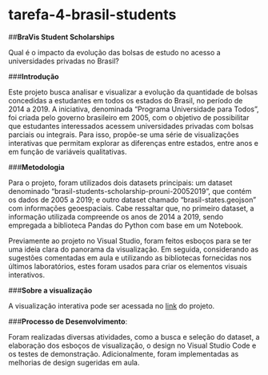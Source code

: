 # tarefa-4-brasil-students

##**BraVis Student Scholarships**

Qual é o impacto da evolução das bolsas de estudo no acesso a universidades privadas no Brasil?

###**Introdução**

Este projeto busca analisar e visualizar a evolução da quantidade de bolsas concedidas a estudantes em todos os estados do Brasil, no período de 2014 a 2019. A iniciativa, denominada “Programa Universidade para Todos”, foi criada pelo governo brasileiro em 2005, com o objetivo de possibilitar que estudantes interessados acessem universidades privadas com bolsas parciais ou integrais. Para isso, propõe-se uma série de visualizações interativas que permitam explorar as diferenças entre estados, entre anos e em função de variáveis qualitativas.

###**Metodologia**

Para o projeto, foram utilizados dois datasets principais: um dataset denominado “brasil-students-scholarship-prouni-20052019”, que contém os dados de 2005 a 2019; e outro dataset chamado “brasil-states.geojson” com informações geoespaciais. Cabe ressaltar que, no primeiro dataset, a informação utilizada compreende os anos de 2014 a 2019, sendo empregada a biblioteca Pandas do Python com base em um Notebook.

Previamente ao projeto no Visual Studio, foram feitos esboços para se ter uma ideia clara do panorama da visualização. Em seguida, considerando as sugestões comentadas em aula e utilizando as bibliotecas fornecidas nos últimos laboratórios, estes foram usados para criar os elementos visuais interativos.

###**Sobre a visualização**

A visualização interativa pode ser acessada no [link](https://fgv-vis-2025.github.io/tarefa-4-brasil-students/) do projeto.

###**Processo de Desenvolvimento**:

Foram realizadas diversas atividades, como a busca e seleção do dataset, a elaboração dos esboços de visualização, o design no Visual Studio Code e os testes de demonstração. Adicionalmente, foram implementadas as melhorias de design sugeridas em aula.
